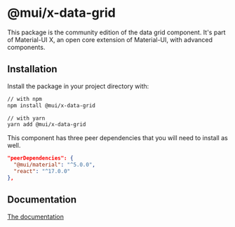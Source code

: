 # @mui/x-data-grid

This package is the community edition of the data grid component.
It's part of Material-UI X, an open core extension of Material-UI, with advanced components.

## Installation

Install the package in your project directory with:

```sh
// with npm
npm install @mui/x-data-grid

// with yarn
yarn add @mui/x-data-grid
```

This component has three peer dependencies that you will need to install as well.

```json
"peerDependencies": {
  "@mui/material": "^5.0.0",
  "react": "^17.0.0"
},
```

## Documentation

[The documentation](https://material-ui.com/components/data-grid/)
